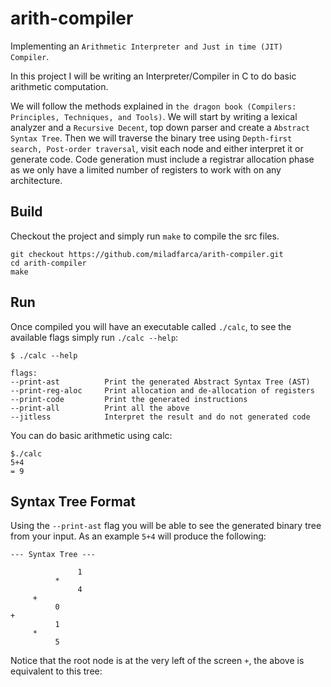 # arith-compiler
Implementing an `Arithmetic Interpreter and Just in time (JIT) Compiler`.

In this project I will be writing an Interpreter/Compiler in C to do basic
arithmetic computation.

We will follow the methods explained in `the dragon book (Compilers: Principles, Techniques, and Tools)`. 
We will start by writing a lexical analyzer and a `Recursive Decent`, top down parser and create a `Abstract Syntax Tree`.
Then we will traverse the binary tree using `Depth-first search, Post-order traversal`, visit each node and either interpret it or generate code. Code generation must include a registrar allocation phase as we only have a limited number of registers to work with on any architecture.

## Build
Checkout the project and simply run `make` to compile the src files.
```
git checkout https://github.com/miladfarca/arith-compiler.git
cd arith-compiler
make
```

## Run
Once compiled you will have an executable called `./calc`, to see the available flags simply run `./calc --help`:
```
$ ./calc --help

flags:
--print-ast          Print the generated Abstract Syntax Tree (AST)
--print-reg-aloc     Print allocation and de-allocation of registers
--print-code         Print the generated instructions
--print-all          Print all the above
--jitless            Interpret the result and do not generated code
```
You can do basic arithmetic using calc:
```
$./calc 
5+4
= 9
```

## Syntax Tree Format
Using the `--print-ast` flag you will be able to see the generated binary tree from your input. As an example `5+4` will produce the following:
```
--- Syntax Tree ---

               1
          *
               4
     +
          0
+
          1
     *
          5
```

Notice that the root node is at the very left of the screen `+`, the above is equivalent to this tree:
